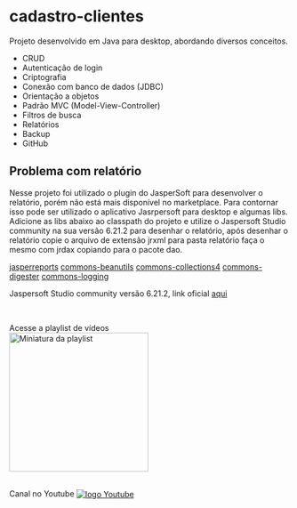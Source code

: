 # cadastro-clientes

Projeto desenvolvido em Java para desktop, abordando diversos conceitos.
<ul>
  <li>CRUD</li>
  <li>Autenticação de login</li>
  <li>Criptografia</li>
  <li>Conexão com banco de dados (JDBC)</li>
  <li>Orientação a objetos</li>
  <li>Padrão MVC (Model-View-Controller)</li>
  <li>Filtros de busca</li>
  <li>Relatórios</li>
  <li>Backup</li>
  <li>GitHub</li>
</ul>

## Problema com relatório

Nesse projeto foi utilizado o plugin do JasperSoft para desenvolver o relatório, porém não está mais disponível no marketplace. Para contornar isso pode ser utilizado o aplicativo Jasrpersoft para desktop e algumas libs. Adicione as libs abaixo ao classpath do projeto e utilize o Jaspersoft Studio community na sua versão 6.21.2 para desenhar o relatório, após desenhar o relatório copie o arquivo de extensão jrxml para pasta relatório faça o mesmo com jrdax copiando para o pacote dao.

[jasperreports](https://mvnrepository.com/artifact/net.sf.jasperreports/jasperreports/6.16.0)
[commons-beanutils](https://mvnrepository.com/artifact/commons-beanutils/commons-beanutils/1.9.4)
[commons-collections4](https://mvnrepository.com/artifact/org.apache.commons/commons-collections4/4.4)
[commons-digester](https://mvnrepository.com/artifact/commons-digester/commons-digester/2.1)
[commons-logging](https://mvnrepository.com/artifact/commons-logging/commons-logging/1.1.1)

Jaspersoft Studio community versão 6.21.2, link oficial [aqui](https://community.jaspersoft.com/download-jaspersoft/community-edition/jaspersoft-studio_6.21.2)


<br/>

Acesse a playlist de vídeos
<br/>
<a href="https://www.youtube.com/playlist?list=PL36BYtHEDuaKle4kxPtbb6b6Q7CwRWZzi"><img width="250px" src="https://img.youtube.com/vi/5sxVbaX0Cbw/0.jpg" alt="Miniatura da playlist"></a>

<br/>
Canal no Youtube 
<a href="https://www.youtube.com/@wellinson" target="_blank"><img align="center" alt="logo Youtube" src="https://img.shields.io/badge/YouTube-FF0000?style=for-the-badge&logo=youtube&logoColor=white"></a>
  
  
  

